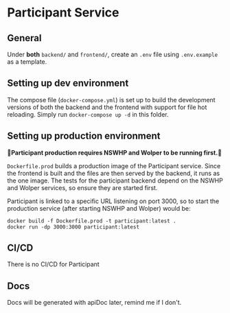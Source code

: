 # Participant Service

## General
Under **both** `backend/` and `frontend/`, create an `.env` file using `.env.example` as a template.

## Setting up dev environment
The compose file (`docker-compose.yml`) is set up to build the development versions of both the backend and the frontend with support for file hot reloading. Simply run `docker-compose up -d` in this folder.

## Setting up production environment
**🛑Participant production requires NSWHP and Wolper to be running first.🛑**

`Dockerfile.prod` builds a production image of the Participant service. Since the frontend is built and the files are then served by the backend, it runs as the one image. The tests for the participant backend depend on the NSWHP and Wolper services, so ensure they are started first. 

Participant is linked to a specific URL listening on port 3000, so to start the production service (after starting NSWHP and Wolper) would be: 
```
docker build -f Dockerfile.prod -t participant:latest .
docker run -dp 3000:3000 participant:latest
```

## CI/CD

There is no CI/CD for Participant

## Docs
Docs will be generated with apiDoc later, remind me if I don't.

